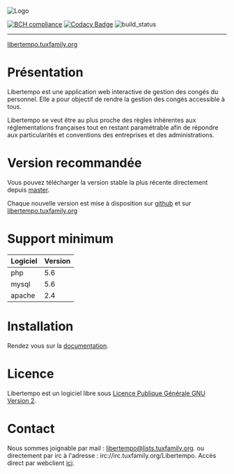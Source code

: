  ![Logo](http://libertempo.tuxfamily.org/Logo-Libertempo.png)


[![BCH compliance](https://bettercodehub.com/edge/badge/Libertempo/Libertempo-web?branch=develop)](https://bettercodehub.com/)
[![Codacy Badge](https://api.codacy.com/project/badge/Grade/ed902981f4fb40bda7b90c199a0b4da1)](https://www.codacy.com/app/Libertempo/Libertempo-web?utm_source=github.com&amp;utm_medium=referral&amp;utm_content=Libertempo/Libertempo-web&amp;utm_campaign=Badge_Grade)
![build_status](https://travis-ci.org/Libertempo/Libertempo-web.svg?branch=master)


----------


 [libertempo.tuxfamily.org](http://libertempo.tuxfamily.org)

# Présentation


Libertempo est une application web interactive de gestion des congés du personnel. Elle a pour objectif de rendre la gestion des congés accessible à tous.

Libertempo se veut être au plus proche des règles inhérentes aux réglementations françaises tout en restant paramétrable afin de répondre aux particularités et conventions des entreprises et des administrations.

# Version recommandée
Vous pouvez télécharger la version stable la plus récente directement depuis [master](https://github.com/Libertempo/Libertempo-web/archive/master.zip).

Chaque nouvelle version est mise à disposition sur [github](https://github.com/Libertempo/Libertempo-web/releases) et sur [libertempo.tuxfamily.org](http://libertempo.tuxfamily.org/downloads/)

# Support minimum
| Logiciel | Version |
|-------|-----|
| php   | 5.6 |
| mysql | 5.6 |
| apache| 2.4 |

# Installation
Rendez vous sur la [documentation](http://libertempo.tuxfamily.org/Documentation).

# Licence

Libertempo est un logiciel libre sous [Licence Publique Générale GNU Version 2](http://www.linux-france.org/article/these/gpl.html).

# Contact
Nous sommes joignable par mail : 	libertempo@lists.tuxfamily.org.
ou directement par irc à l'adresse : irc://irc.tuxfamily.org/Libertempo. Accès direct par webclient [ici](https://client02.chat.mibbit.com/?url=irc%3A%2F%2Firc.tuxfamily.org%2FLibertempo).
